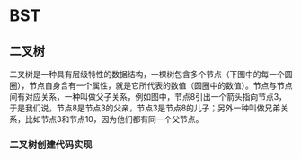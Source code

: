 # BST

## 二叉树

二叉树是一种具有层级特性的数据结构，一棵树包含多个节点（下图中的每一个圆圈），节点自身含有一个属性，就是它所代表的数值（圆圈中的数值）。节点与节点间有对应关系，一种叫做父子关系，例如图中，节点8引出一个箭头指向节点3，于是我们说，节点8是节点3的父亲，节点3是节点8的儿子；另外一种叫做兄弟关系，比如节点3和节点10，因为他们都有同一个父节点。

### 二叉树创建代码实现

